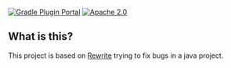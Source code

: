 
[![Gradle Plugin Portal](https://img.shields.io/maven-metadata/v/https/plugins.gradle.org/m2/org.openrewrite/plugin/maven-metadata.xml.svg?label=gradlePluginPortal)](https://plugins.gradle.org/plugin/org.openrewrite.rewrite)
[![Apache 2.0](https://img.shields.io/github/license/openrewrite/rewrite-gradle-plugin.svg)](https://www.apache.org/licenses/LICENSE-2.0)

## What is this?

This project is based on [Rewrite](https://github.com/shadowxiehao/repairer-gradle-plugin) trying to fix bugs in a java project.

<!-- ```groovy
plugins {
    id("java")
    id("org.openrewrite.rewrite").version("3.0.0")
}

rewrite {
    // Reformats Java Code
    activeRecipe("org.openrewrite.java.format.AutoFormat")
}
``` -->
<!-- 
## Documentation

- [OpenRewrite Quickstart Guide](https://docs.openrewrite.org/getting-started/getting-started)
- [Gradle Plugin Reference](https://docs.openrewrite.org/reference/gradle-plugin-configuration) -->
